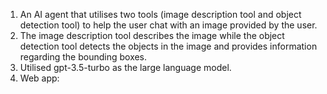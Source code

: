 1. An AI agent that utilises two tools (image description tool and object detection tool) to help the user chat with an image provided by the user.  
2. The image description tool describes the image while the object detection tool detects the objects in the image and provides information regarding the bounding boxes.
3. Utilised gpt-3.5-turbo as the large language model.
4. Web app: 

